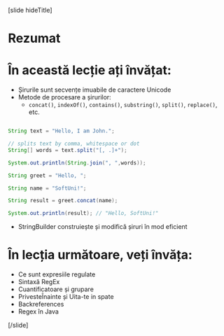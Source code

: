 

[slide hideTitle]
# Rezumat


# În această lecție ați învățat:

- Șirurile sunt secvențe imuabile de caractere Unicode
- Metode de procesare a șirurilor:
    - `concat()`, `indexOf()`, `contains()`, `substring()`, `split()`, `replace()`, etc.

```java

String text = "Hello, I am John.";

// splits text by comma, whitespace or dot
String[] words = text.split("[, .]+");

System.out.println(String.join(", ",words));
```

```java
String greet = "Hello, ";

String name = "SoftUni!";

String result = greet.concat(name);

System.out.println(result); // "Hello, SoftUni!"
```

- StringBuilder construiește și modifică șiruri în mod eficient


# În lecția următoare, veți învăța:

- Ce sunt expresiile regulate
- Sintaxă RegEx
- Cuantificatoare și grupare
- PrivesteÎnainte și Uita-te in spate
- Backreferences
- Regex în Java

[/slide]